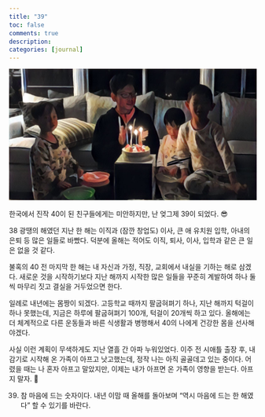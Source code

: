 ```yaml
---
title: "39"
toc: false
comments: true
description:
categories: [journal]
---
```


![](/images/20171226-39.jpg)

한국에서 진작 40이 된 친구들에게는 미안하지만, 난 엊그제 39이 되었다. 😎

38 광땡의 해였던 지난 한 해는 이직과 (잠깐 창업도) 이사, 큰 애 유치원 입학, 아내의 은퇴 등 많은 일들로 바빴다. 덕분에 올해는 적어도 이직, 퇴사, 이사, 입학과 같은 큰 일은 없을 것 같다.

불혹의 40 전 마지막 한 해는 내 자신과 가정, 직장, 교회에서 내실을 기하는 해로 삼겠다. 새로운 것을 시작하기보다 지난 해까지 시작한 많은 일들을 꾸준히 계발하여 하나 둘 씩 마무리 짓고 결실을 거두었으면 한다.

일례로 내년에는 몸짱이 되겠다. 고등학교 때까지 팔굽혀펴기 하나, 지난 해까지 턱걸이 하나 못했는데, 지금은 하루에 팔굽혀펴기 100개, 턱걸이 20개씩 하고 있다. 올해에는 더 체계적으로 다른 운동들과 바른 식생활과 병행해서 40의 나에게 건강한 몸을 선사해야겠다.

사실 이런 계획이 무색하게도 지난 열흘 간 아파 누워있었다. 이주 전 시애틀 출장 후, 내 감기로 시작해 온 가족이 아프고 낫고했는데, 정작 나는 아직 골골데고 있는 중이다. 어렸을 때는 나 혼자 아프고 말았지만, 이제는 내가 아프면 온 가족이 영향을 받는다. 아프지 말자. 💪

39. 참 마음에 드는 숫자이다. 내년 이맘 때 올해를 돌아보며 “역시 마음에 드는 한 해였다” 할 수 있기를 바란다.